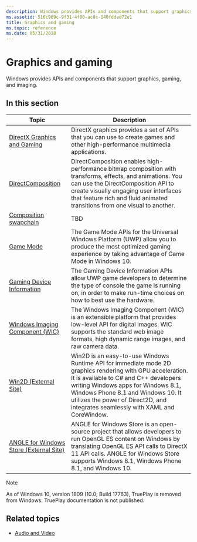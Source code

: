 ```yaml
---
description: Windows provides APIs and components that support graphics, gaming, and imaging.
ms.assetid: 516c969c-9f31-4f00-ac8c-140fdded72e1
title: Graphics and gaming
ms.topic: reference
ms.date: 05/31/2018
---
```


# Graphics and gaming

Windows provides APIs and components that support graphics, gaming, and imaging.

## In this section

| Topic | Description |
|-|-|
| [DirectX Graphics and Gaming](./directx.md) | DirectX graphics provides a set of APIs that you can use to create games and other high-performance multimedia applications. |
| [DirectComposition](./directcomp/directcomposition-portal.md) | DirectComposition enables high-performance bitmap composition with transforms, effects, and animations. You can use the DirectComposition API to create visually engaging user interfaces that feature rich and fluid animated transitions from one visual to another. |
| [Composition swapchain](./comp_swapchain/comp-swapchain-portal.md) | TBD |
| [Game Mode](/previous-versions/windows/desktop/gamemode/game-mode-portal) | The Game Mode APIs for the Universal Windows Platform (UWP) allow you to produce the most optimized gaming experience by taking advantage of Game Mode in Windows 10. |
| [Gaming Device Information](/previous-versions/windows/desktop/gamingdvcinfo/gaming-device-information-portal) | The Gaming Device Information APIs allow UWP game developers to determine the type of console the game is running on, in order to make run-time choices on how to best use the hardware. |
| [Windows Imaging Component (WIC)](./wic/-wic-lh.md) | The Windows Imaging Component (WIC) is an extensible platform that provides low-level API for digital images. WIC supports the standard web image formats, high dynamic range images, and raw camera data. |
| [Win2D (External Site)](https://github.com/Microsoft/Win2D) | Win2D is an easy-to-use Windows Runtime API for immediate mode 2D graphics rendering with GPU acceleration. It is available to C\# and C++ developers writing Windows apps for Windows 8.1, Windows Phone 8.1 and Windows 10. It utilizes the power of Direct2D, and integrates seamlessly with XAML and CoreWindow. |
| [ANGLE for Windows Store (External Site)](https://github.com/microsoft/angle/wiki) | ANGLE for Windows Store is an open-source project that allows developers to run OpenGL ES content on Windows by translating OpenGL ES API calls to DirectX 11 API calls. ANGLE for Windows Store supports Windows 8.1, Windows Phone 8.1, and Windows 10. |

> [!NOTE]
> As of Windows 10, version 1809 (10.0; Build 17763), TruePlay is removed from Windows. TruePlay documentation is not published.

## Related topics

* [Audio and Video](./audio-and-video.md)
